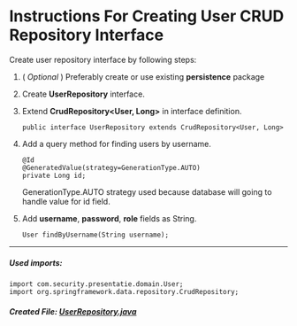 # Instructions For Creating User CRUD Repository Interface

Create user repository interface by following steps:

1. ( _Optional_ ) Preferably create or use existing **persistence** package 

1. Create **UserRepository** interface.

1. Extend **CrudRepository<User, Long>** in interface definition.
    ``` 
    public interface UserRepository extends CrudRepository<User, Long>
    ```

1. Add a query method for finding users by username.
    ```
    @Id
    @GeneratedValue(strategy=GenerationType.AUTO)
    private Long id;
    ```
    GenerationType.AUTO strategy used because database will going to handle value for id field. 

1. Add **username**, **password**, **role** fields as String.
    ```
    User findByUsername(String username);
    ```

---
##### _Used imports:_
```
import com.security.presentatie.domain.User;
import org.springframework.data.repository.CrudRepository;
```

##### Created File: [UserRepository.java](../../src/main/java/com/security/presentatie/persistence/UserRepository.java)